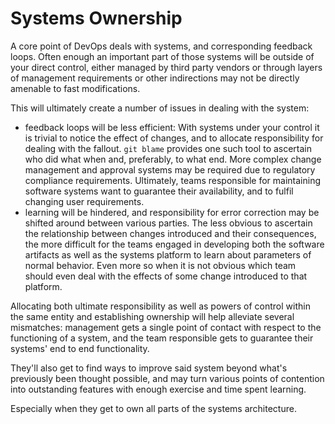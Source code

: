 Systems Ownership
=================

A core point of DevOps deals with systems, and corresponding feedback loops.
Often enough an important part of those systems will be outside of your direct
control, either managed by third party vendors or through layers of management
requirements or other indirections may not be directly amenable to fast
modifications. 

This will ultimately create a number of issues in dealing with the system:
- feedback loops will be less efficient: With systems under your control it is
  trivial to notice the effect of changes, and to allocate responsibility for
  dealing with the fallout. `git blame` provides one such tool to ascertain who
  did what when and, preferably, to what end. More complex change management and
  approval systems may be required due to regulatory compliance requirements.
  Ultimately, teams responsible for maintaining software systems want to
  guarantee their availability, and to fulfil changing user requirements.
- learning will be hindered, and responsibility for error correction may be
  shifted around between various parties. The less obvious to ascertain the
  relationship between changes introduced and their consequences, the more
  difficult for the teams engaged in developing both the software artifacts as
  well as the systems platform to learn about parameters of normal behavior. 
  Even more so when it is not obvious which team should even deal with the
  effects of some change introduced to that platform.

Allocating both ultimate responsibility as well as powers of control within the
same entity and establishing ownership will help alleviate several mismatches:
management gets a single point of contact with respect to the functioning of a
system, and the team responsible gets to guarantee their systems' end to end
functionality.

They'll also get to find ways to improve said system beyond what's previously
been thought possible, and may turn various points of contention into
outstanding features with enough exercise and time spent learning. 

Especially when they get to own all parts of the systems architecture.
